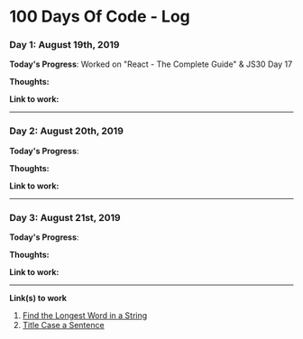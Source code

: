# 100 Days Of Code - Log

### Day 1: August 19th, 2019

**Today's Progress**: Worked on "React - The Complete Guide" & JS30 Day 17

**Thoughts:** 

**Link to work:** 
___

### Day 2: August 20th, 2019

**Today's Progress**: 

**Thoughts:** 

**Link to work:** 
___

### Day 3: August 21st, 2019

**Today's Progress**: 

**Thoughts:** 

**Link to work:** 
___

**Link(s) to work**
1. [Find the Longest Word in a String](https://www.freecodecamp.com/challenges/find-the-longest-word-in-a-string)
2. [Title Case a Sentence](https://www.freecodecamp.com/challenges/title-case-a-sentence)
